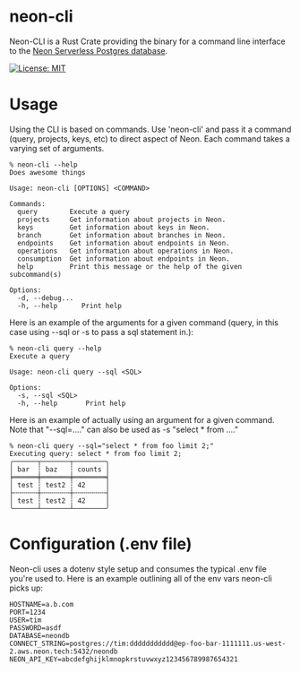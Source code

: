 # neon-cli

Neon-CLI is a Rust Crate providing the binary for a command line interface to the [Neon Serverless Postgres database](https://neon.tech).

[![License: MIT](https://img.shields.io/badge/License-MIT-yellow.svg)](https://opensource.org/licenses/MIT)

# Usage
Using the CLI is based on commands.  Use 'neon-cli' and pass it a command (query, projects, keys, etc) to direct aspect of Neon.  Each command takes a varying set of arguments.
```console
% neon-cli --help      
Does awesome things

Usage: neon-cli [OPTIONS] <COMMAND>

Commands:
  query        Execute a query
  projects     Get information about projects in Neon.
  keys         Get information about keys in Neon.
  branch       Get information about branches in Neon.
  endpoints    Get information about endpoints in Neon.
  operations   Get information about operations in Neon.
  consumption  Get information about endpoints in Neon.
  help         Print this message or the help of the given subcommand(s)

Options:
  -d, --debug...  
  -h, --help      Print help
```

Here is an example of the arguments for a given command (query, in this case using --sql or -s to pass a sql statement in.):
```console
% neon-cli query --help
Execute a query

Usage: neon-cli query --sql <SQL>

Options:
  -s, --sql <SQL>  
  -h, --help       Print help
```

Here is an example of actually using an argument for a given command.  Note that "--sql=...." can also be used as -s "select * from ...."

```console
% neon-cli query --sql="select * from foo limit 2;"
Executing query: select * from foo limit 2;
╭──────┬───────┬────────╮
│ bar  ┆ baz   ┆ counts │
╞══════╪═══════╪════════╡
│ test ┆ test2 ┆ 42     │
├╌╌╌╌╌╌┼╌╌╌╌╌╌╌┼╌╌╌╌╌╌╌╌┤
│ test ┆ test2 ┆ 42     │
╰──────┴───────┴────────╯
``` 

# Configuration (.env file)
Neon-cli uses a dotenv style setup and consumes the typical .env file you're used to.  Here is an example outlining all of the env vars neon-cli picks up:
```console
HOSTNAME=a.b.com
PORT=1234
USER=tim
PASSWORD=asdf
DATABASE=neondb
CONNECT_STRING=postgres://tim:ddddddddddd@ep-foo-bar-1111111.us-west-2.aws.neon.tech:5432/neondb
NEON_API_KEY=abcdefghijklmnopkrstuvwxyz123456789987654321
```
